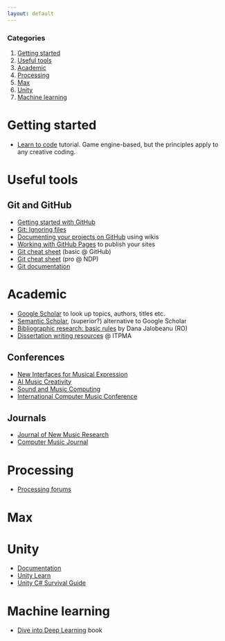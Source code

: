 ```yaml
---
layout: default
---
```

### Categories<!-- omit in toc -->
1. [Getting started](#getting-started)
2. [Useful tools](#useful-tools)
3. [Academic](#academic)
4. [Processing](#processing)
5. [Max](#max)
6. [Unity](#unity)
7. [Machine learning](#machine-learning)
   
# Getting started

- [Learn to code](https://www.gdquest.com/tutorial/getting-started/learn-to/code/) tutorial. Game engine-based, but the principles apply to any creative coding.

# Useful tools

## Git and GitHub

- [Getting started with GitHub](https://docs.github.com/en/github/getting-started-with-github)
- [Git: Ignoring files](https://docs.github.com/en/github/using-git/ignoring-files)
- [Documenting your projects on GitHub](https://guides.github.com/features/wikis/) using wikis
- [Working with GitHub Pages](https://docs.github.com/en/github/working-with-github-pages) to publish your sites
- [Git cheat sheet](https://training.github.com/downloads/github-git-cheat-sheet/) (basic @ GitHub)
- [Git cheat sheet](https://ndpsoftware.com/git-cheatsheet.html) (pro @ NDP)
- [Git documentation](https://git-scm.com/doc)

# Academic

- [Google Scholar](http://scholar.google.com) to look up topics, authors, titles etc.
- [Semantic Scholar](https://www.semanticscholar.org/), (superior?) alternative to Google Scholar
- [Bibliographic research: basic rules](http://blogs.ub-filosofie.ro/jalobeanu-graduate/?p=37) by Dana Jalobeanu (RO)
- [Dissertation writing resources](https://www.notion.so/Dissertation-Writing-039082ced5e848aba4a410a952d7f933) @ ITPMA

## Conferences

- [New Interfaces for Musical Expression](//www.nime.org/archives/)
- [AI Music Creativity](//aimusiccreativity.org/)
- [Sound and Music Computing](//zenodo.org/communities/smc) 
- [International Computer Music Conference](//quod.lib.umich.edu/i/icmc/)

## Journals

- [Journal of New Music Research](//www.tandfonline.com/loi/nnmr20)
- [Computer Music Journal](//www.mitpressjournals.org/cmj)

# Processing

- [Processing forums](//discourse.processing.org/)

# Max


# Unity
- [Documentation](https://docs.unity3d.com/)
- [Unity Learn](https://learn.unity.com/)
- [Unity C# Survival Guide](https://learn.unity.com/course/unity-c-survival-guide)

# Machine learning

- [Dive into Deep Learning](https://d2l.ai/) book